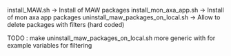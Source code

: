 install_MAW.sh -> Install of MAW packages
install_mon_axa_app.sh ->  Install of mon axa app packages
uninstall_maw_packages_on_local.sh -> Allow to delete packages with filters (hard coded)

TODO : make uninstall_maw_packages_on_local.sh more generic with for example variables for filtering
